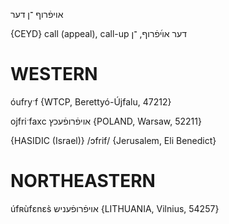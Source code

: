אויפֿרוף
־ן
דער

{CEYD}
call (appeal), call-up דער אױ֜פֿרוף, ־ן

WESTERN
========

óufryˑf {WTCP, Berettyó-Újfalu, 47212}

ojfriˑfaxc אויפֿרופֿעכץ {POLAND, Warsaw, 52211}

{HASIDIC (Israel)}
/ɔfrif/ {Jerusalem, Eli Benedict}

NORTHEASTERN
==============

úfʀùfɛnɛs̀ אויפֿרופֿעניש {LITHUANIA, Vilnius, 54257}
